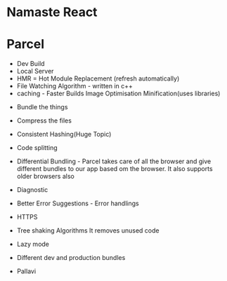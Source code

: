 # Namaste React

# Parcel

- Dev Build
- Local Server
- HMR = Hot Module Replacement (refresh automatically)
- File Watching Algorithm - written in c++
- caching - Faster Builds
  Image Optimisation
  Minification(uses libraries)

<!-- Narendra modi - react
Amit shah - Parcel
Small Ministers (Packages) -->

- Bundle the things
- Compress the files
- Consistent Hashing(Huge Topic)
- Code splitting
- Differential Bundling - Parcel takes care of all the browser and give different bundles to our app based om the browser.
  It also supports older browsers also
- Diagnostic
- Better Error Suggestions - Error handlings
- HTTPS
- Tree shaking Algorithms
  It removes unused code
- Lazy mode
- Different dev and production bundles

- Pallavi